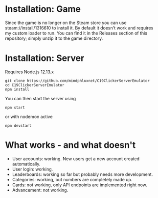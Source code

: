 # Installation: Game

Since the game is no longer on the Steam store you can use 
steam://install/1316610 to install it. By default it doesn't work and requires
my custom loader to run. You can find it in the Releases section of this repository; 
simply unzip it to the game directory.

# Installation: Server

Requires Node.js 12.13.x

``` 
git clone https://github.com/mindphluxnet/C19ClickerServerEmulator
cd C19ClickerServerEmulator
npm install
```

You can then start the server using

```
npm start
```

or with nodemon active

```
npm devstart
```

# What works - and what doesn't

* User accounts: working. New users get a new account created automatically.
* User login: working.
* Leaderboards: working so far but probably needs more development.
* Categories: working, but numbers are completely made up.
* Cards: not working, only API endpoints are implemented right now.
* Advancement: not working.